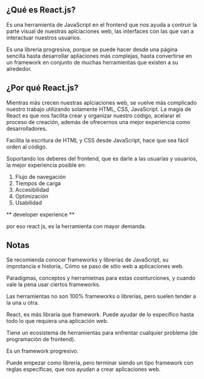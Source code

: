## ¿Qué es React.js?

Es una herramienta de JavaScript en el frontend que nos ayuda a contruir la parte visual de nuestras aplciaciones web, las interfaces con las que van a interactuar nuestros usuarios.

Es una librería progresiva, porque se puede hacer desde una página sencilla hasta desarrollar apliaciones más complejas, hasta convertirse en un framework en conjunto de muchas herramientas que existen a su alrededor.

## ¿Por qué React.js?

Mientras más crecen nuestras aplciaciones web, se vuelve más complicado nuestro trabajo utilizando solamente HTML, CSS, JavaScript. La magia de React es que nos facilita crear y organizar nuestro código, acelarar el proceso de creación, además de ofrecernos una mejor experiencia como desarrolladores.

Facilita la escritura de HTML y CSS desde JavaScript, hace que sea fácil orden al código.

Soportando los deberes del frontend, que es darle a las usuarias y usuarios, la mejor experiencia posible en:
1. Flujo de navegación
2. Tiempos de carga
3. Accesibilidad
4. Optimización
5. Usabilidad

** developer experience **

por eso react js, es la herramienta con mayor demanda.

## Notas

Se recomienda conocer frameworks y librerías de JavaScript, su improtancia e historia,. Cómo se paso de sitio web a aplicaciones web.

Paradigmas, conceptos y herramietnas para estas cosnturciones, y cuando vale la pena usar ciertos frameworks.

Las herramientas no son 100% frameworks o librerías, pero suelen tender a la una u otra.

React, es más libraría que framework. Puede ayudar de lo específico hasta todo lo que requiera una aplicación web.

Tiene un ecosistema de herramientas para enfrentar cualquier problema (de programación de frontend).

Es un framework progresivo.

Puede empezar como librería, pero terminar siendo un tipo framework con reglas específicas, que nos ayudan a crear aplicaciones web.
